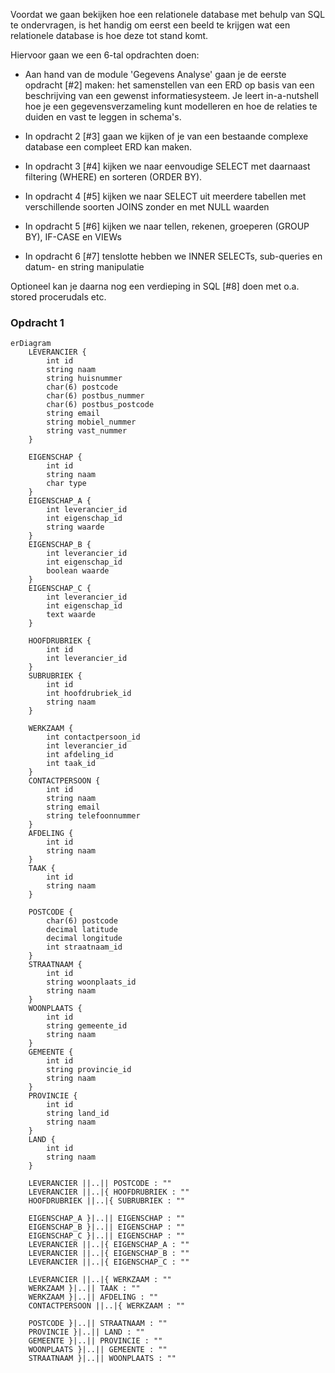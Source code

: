 Voordat we gaan bekijken hoe een relationele database met behulp van SQL te ondervragen, is het handig om eerst een beeld te krijgen wat een relationele database is hoe deze tot stand komt.

Hiervoor gaan we een 6-tal opdrachten doen:

* Aan hand van de module 'Gegevens Analyse' gaan je de eerste opdracht [#2] maken: het samenstellen van een ERD op basis van een beschrijving van een gewenst informatiesysteem. Je leert in-a-nutshell hoe je een gegevensverzameling kunt modelleren en hoe de relaties te duiden en vast te leggen in schema's.

* In opdracht 2 [#3] gaan we kijken of je van een bestaande complexe database een compleet ERD kan maken.
* In opdracht 3 [#4] kijken we naar eenvoudige SELECT met daarnaast filtering (WHERE) en sorteren (ORDER BY).
* In opdracht 4 [#5] kijken we naar SELECT uit meerdere tabellen met verschillende soorten JOINS zonder en met NULL waarden
* In opdracht 5 [#6] kijken we naar tellen, rekenen, groeperen (GROUP BY), IF-CASE en VIEWs
* In opdracht 6 [#7] tenslotte hebben we INNER SELECTs, sub-queries en datum- en string manipulatie

Optioneel kan je daarna nog een verdieping in SQL [#8] doen met o.a. stored procerudals etc.


### Opdracht 1
```mermaid
erDiagram
    LEVERANCIER {
        int id
        string naam
        string huisnummer
        char(6) postcode
        char(6) postbus_nummer
        char(6) postbus_postcode
        string email
        string mobiel_nummer
        string vast_nummer
    }

    EIGENSCHAP {
        int id
        string naam
        char type
    }
    EIGENSCHAP_A {
        int leverancier_id
        int eigenschap_id
        string waarde
    }
    EIGENSCHAP_B {
        int leverancier_id
        int eigenschap_id
        boolean waarde
    }
    EIGENSCHAP_C {
        int leverancier_id
        int eigenschap_id
        text waarde
    }

    HOOFDRUBRIEK {
        int id
        int leverancier_id
    }
    SUBRUBRIEK {
        int id
        int hoofdrubriek_id
        string naam
    }

    WERKZAAM {
        int contactpersoon_id
        int leverancier_id
        int afdeling_id
        int taak_id
    }
    CONTACTPERSOON {
        int id
        string naam
        string email
        string telefoonnummer
    }
    AFDELING {
        int id
        string naam
    }
    TAAK {
        int id
        string naam
    }

    POSTCODE {
        char(6) postcode
        decimal latitude
        decimal longitude
        int straatnaam_id
    }
    STRAATNAAM {
        int id
        string woonplaats_id
        string naam
    }
    WOONPLAATS {
        int id
        string gemeente_id
        string naam
    }
    GEMEENTE {
        int id
        string provincie_id
        string naam
    }
    PROVINCIE {
        int id
        string land_id
        string naam
    }
    LAND {
        int id
        string naam
    }

    LEVERANCIER ||..|| POSTCODE : ""
    LEVERANCIER ||..|{ HOOFDRUBRIEK : ""
    HOOFDRUBRIEK ||..|{ SUBRUBRIEK : ""

    EIGENSCHAP_A }|..|| EIGENSCHAP : ""
    EIGENSCHAP_B }|..|| EIGENSCHAP : ""
    EIGENSCHAP_C }|..|| EIGENSCHAP : ""
    LEVERANCIER ||..|{ EIGENSCHAP_A : ""
    LEVERANCIER ||..|{ EIGENSCHAP_B : ""
    LEVERANCIER ||..|{ EIGENSCHAP_C : ""

    LEVERANCIER ||..|{ WERKZAAM : ""
    WERKZAAM }|..|| TAAK : ""
    WERKZAAM }|..|| AFDELING : ""
    CONTACTPERSOON ||..|{ WERKZAAM : ""

    POSTCODE }|..|| STRAATNAAM : ""
    PROVINCIE }|..|| LAND : ""
    GEMEENTE }|..|| PROVINCIE : ""
    WOONPLAATS }|..|| GEMEENTE : ""
    STRAATNAAM }|..|| WOONPLAATS : ""
```
